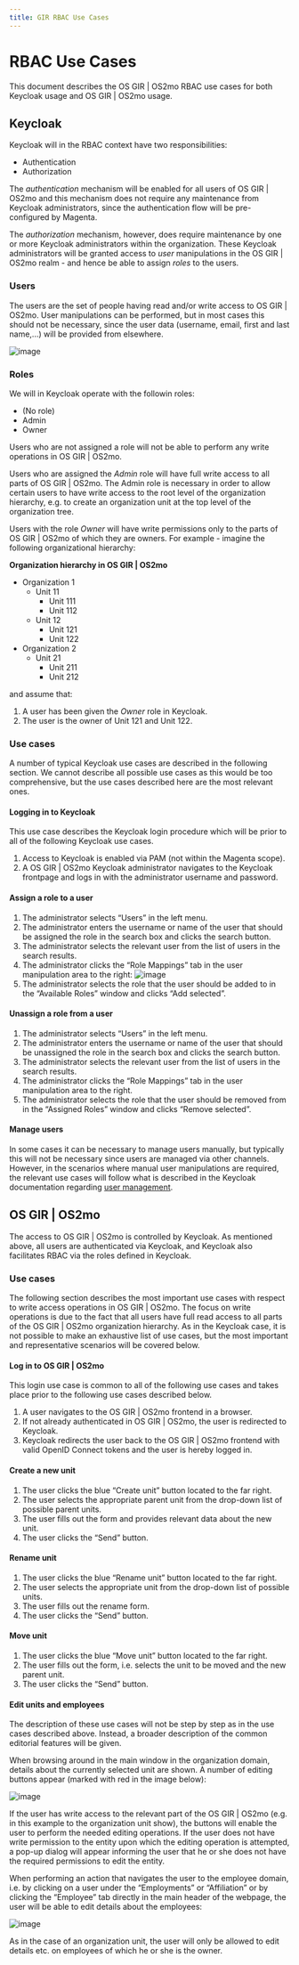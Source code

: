 ```yaml
---
title: GIR RBAC Use Cases
---
```


# RBAC Use Cases

This document describes the OS GIR | OS2mo RBAC use cases for both Keycloak usage and OS GIR | OS2mo usage.

## Keycloak

Keycloak will in the RBAC context have two responsibilities:

-  Authentication
-  Authorization

The *authentication* mechanism will be enabled for all users of OS GIR | OS2mo and this mechanism does
not require any maintenance from Keycloak administrators, since the authentication flow will
be pre-configured by Magenta.

The *authorization* mechanism, however, does require maintenance by one or more Keycloak
administrators within the organization. These Keycloak administrators will be granted access
to *user* manipulations in the OS GIR | OS2mo realm - and hence be able to assign *roles* to the users.

### Users

The users are the set of people having read and/or write access to OS GIR | OS2mo. User manipulations can
be performed, but in most cases this should not be necessary, since the user data (username,
email, first and last name,...) will be provided from elsewhere.

![image](../graphics/keycloak_use_cases/keycloak_user.png)

### Roles

We will in Keycloak operate with the followin roles:

-  (No role)
-  Admin
-  Owner

Users who are not assigned a role will not be able to perform any write operations in OS GIR | OS2mo.

Users who are assigned the *Admin* role will have full write access to all parts of OS GIR | OS2mo. The Admin
role is necessary in order to allow certain users to have write access to the root level of the
organization hierarchy, e.g. to create an organization unit at the top level of the organization
tree.

Users with the role *Owner* will have write permissions only to the parts of OS GIR | OS2mo of which they are
owners. For example - imagine the following organizational hierarchy:

**Organization hierarchy in OS GIR | OS2mo**

*  Organization 1
    +  Unit 11
        -  Unit 111
        -  Unit 112
    +  Unit 12
        -  Unit 121
        -  Unit 122
*  Organization 2
    +  Unit 21
        -  Unit 211
        -  Unit 212

and assume that:

1.  A user has been given the *Owner* role in Keycloak.
2.  The user is the owner of Unit 121 and Unit 122.

### Use cases

A number of typical Keycloak use cases are described in the following section. We cannot
describe all possible use cases as this would be too comprehensive, but the use cases
described here are the most relevant ones.

#### Logging in to Keycloak

This use case describes the Keycloak login procedure which will be prior to all of the following
Keycloak use cases.

1.  Access to Keycloak is enabled via PAM (not within the Magenta scope).
2.  A OS GIR | OS2mo Keycloak administrator navigates to the Keycloak frontpage and logs in with the
administrator username and password.

#### Assign a role to a user

1. The administrator selects “Users” in the left menu.
2. The administrator enters the username or name of the user that should be assigned the
role in the search box and clicks the search button.
3. The administrator selects the relevant user from the list of users in the search results.
4. The administrator clicks the “Role Mappings” tab in the user manipulation area to the right:
![image](../graphics/keycloak_use_cases/keycloak_assign_role.png)
5. The administrator selects the role that the user should be added to in the “Available Roles”
window and clicks “Add selected”.

#### Unassign a role from a user

1. The administrator selects “Users” in the left menu.
2. The administrator enters the username or name of the user that should be unassigned the
role in the search box and clicks the search button.
3. The administrator selects the relevant user from the list of users in the search results.
4. The administrator clicks the “Role Mappings” tab in the user manipulation area to the right.
5. The administrator selects the role that the user should be removed from in the “Assigned
Roles” window and clicks “Remove selected”.

#### Manage users

In some cases it can be necessary to manage users manually, but typically this will not be
necessary since users are managed via other channels. However, in the scenarios where
manual user manipulations are required, the relevant use cases will follow what is described in
the Keycloak documentation regarding [user management](https://www.keycloak.org/docs/latest/server_admin/index.html#user-management).

## OS GIR | OS2mo

The access to OS GIR | OS2mo is controlled by Keycloak. As mentioned above, all users are authenticated
via Keycloak, and Keycloak also facilitates RBAC via the roles defined in Keycloak.

### Use cases

The following section describes the most important use cases with respect to write access
operations in OS GIR | OS2mo. The focus on write operations is due to the fact that all users have full read
access to all parts of the OS GIR | OS2mo organization hierarchy. As in the Keycloak case, it is not possible
to make an exhaustive list of use cases, but the most important and representative scenarios
will be covered below.

#### Log in to OS GIR | OS2mo

This login use case is common to all of the following use cases and takes place prior to the
following use cases described below.

1. A user navigates to the OS GIR | OS2mo frontend in a browser.
2. If not already authenticated in OS GIR | OS2mo, the user is redirected to Keycloak.
3. Keycloak redirects the user back to the OS GIR | OS2mo frontend with valid OpenID Connect tokens and
the user is hereby logged in.

#### Create a new unit

1. The user clicks the blue “Create unit” button located to the far right.
2. The user selects the appropriate parent unit from the drop-down list of possible parent
units.
3. The user fills out the form and provides relevant data about the new unit.
4. The user clicks the “Send” button.

#### Rename unit

1. The user clicks the blue “Rename unit” button located to the far right.
2. The user selects the appropriate unit from the drop-down list of possible units.
3. The user fills out the rename form.
4. The user clicks the “Send” button.

#### Move unit

1. The user clicks the blue “Move unit” button located to the far right.
2. The user fills out the form, i.e. selects the unit to be moved and the new parent unit.
3. The user clicks the “Send” button.

#### Edit units and employees

The description of these use cases will not be step by step as in the use cases described
above. Instead, a broader description of the common editorial features will be given.

When browsing around in the main window in the organization domain, details about the
currently selected unit are shown. A number of editing buttons appear (marked with red in the
image below):

![image](../graphics/keycloak_use_cases/edit_unit_1.png)

If the user has write access to the relevant part of the OS GIR | OS2mo (e.g. in this example to the
organization unit show), the buttons will enable the user to perform the needed editing
operations. If the user does not have write permission to the entity upon which the editing
operation is attempted, a pop-up dialog will appear informing the user that he or she does not
have the required permissions to edit the entity.

When performing an action that navigates the user to the employee domain, i.e. by clicking on
a user under the “Employments” or “Affiliation” or by clicking the “Employee” tab directly in the
main header of the webpage, the user will be able to edit details about the employees:

![image](../graphics/keycloak_use_cases/edit_unit_2.png)

As in the case of an organization unit, the user will only be allowed to edit details etc. on
employees of which he or she is the owner.
